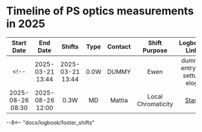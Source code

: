 # Timeline of PS optics measurements in 2025

<!--
    Logbook Links: [LINK_NAME](logbook://date, logbook_id, event_id)
    Shifts:  W - Weekdays (Day) WN - Weekdays (Night) H - Holidays or weekend (Day) HN - Holidays or weekend (Night)
    Tooltips: *[SHIFT PURPOSE TEXT]: Text inside the tooltip
-->

|    Start Date    |     End Date     | Shifts |  Type   | Contact  |                       Shift Purpose                        |                   Logbook Link                    |
|:----------------:|:----------------:|:------:|:-------:|:--------:|:----------------------------------------------------------:|:-------------------------------------------------:|
<!-- | 2025-03-21 13:44 | 2025-03-21 13:44 |  0.0W  |  DUMMY  |  Ewen    |  dummy entry to settup elog                                | [Start](logbook://2025-03-21,2621,4220229) | -->
| 2025-08-26 08:30 | 2025-08-26 12:00 |  0.3W  |  MD  |  Mattia    |  Local Chromaticity                          | [Start](logbook://2025-08-26,2621,4371069) |
<!-- Tooltips -->

--8<-- "docs/logbook/footer_shifts"
